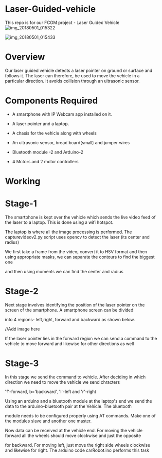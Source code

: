 # Laser-Guided-vehicle
This repo is for our FCOM project - Laser Guided Vehicle
![img_20180501_015322](https://user-images.githubusercontent.com/25399528/41093041-eeb1a8a0-6a67-11e8-848d-c59ff611ab2d.jpg)


![img_20180501_015433](https://user-images.githubusercontent.com/25399528/41093104-10719e1e-6a68-11e8-9f40-26636717fad1.jpg)

# Overview

Our laser guided vehicle detects a laser pointer on ground or surface and follows it. The laser can therefore, be used to move the 
vehicle in a particular direction. It avoids collision through an ultrasonic sensor.

# Components Required

* A smartphone with IP Webcam app installed on it.

* A laser pointer and a laptop.

* A chasis for the vehicle along with wheels

* An ultrasonic sensor, bread board(small) and jumper wires

* Bluetooth module -2 and Arduino-2

* 4 Motors and 2 motor controllers

# Working

# Stage-1

The smartphone is kept over the vehicle which sends the live video feed of the laser to a laptop. This is done using a wifi hotspot.

The laptop is where all the image processing is performed. The capturevideov2.py script uses opencv to detect the laser (its center and radius)

We first take a frame from the video, convert it to HSV format and then using appropriate masks, we can separate the contours to find the biggest one

and then using moments we can find the center and radius.

# Stage-2

Next stage involves identifying the position of the laser pointer on the screen of the smartphone. A smartphone screen can be divided 

into 4 regions- left,right, forward and backward as shown below.

//Add image here

If the laser pointer lies in the forward region we can send a command to the vehicle to move forward and likewise for other directions as well

# Stage-3

In this stage we send the command to vehicle. After deciding in which direction we need to move the vehicle we send chracters

'f'-forward, b='backward', 'l'-left and 'r'-right

Using an arduino and a bluetooth module at the laptop's end we send the data to the arduino-bluetooth pair at the Vehicle. The bluetooth 

module needs to be configured properly using AT commands. Make one of the modules slave and another one master. 

Now data can be received at the vehicle end. For moving the vehicle forward all the wheels should move clockwise and just the opposite 

for backward. For moving left, just move the right side wheels clockwise and likewise for right. The arduino code carRobot.ino performs this task
